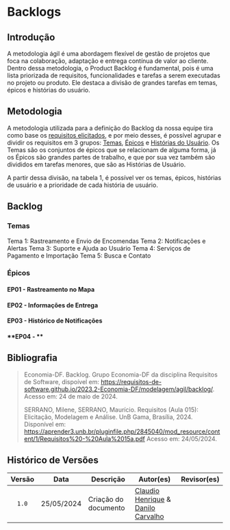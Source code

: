 # Backlogs

## Introdução

A metodologia ágil é uma abordagem flexível de gestão de projetos que foca na colaboração, adaptação e entrega contínua de valor ao cliente. Dentro dessa metodologia, o Product Backlog é fundamental, pois é uma lista priorizada de requisitos, funcionalidades e tarefas a serem executadas no projeto ou produto. Ele destaca a divisão de grandes tarefas em temas, épicos e histórias do usuário.

## Metodologia

A metodologia utilizada para a definição do Backlog da nossa equipe tira como base os [requisitos elicitados](https://requisitos-de-software.github.io/2024.1-Correios/elicitacao/requisitos_elicitados/), e por meio desses, é possível agrupar e dividir os requisitos em 3 grupos: [Temas](#temas), [Épicos](#épicos) e [Histórias do Usuário](). Os Temas são os conjuntos de épicos que se relacionam de alguma forma, já os Épicos são grandes partes de trabalho, e que por sua vez também são divididos em tarefas menores, que são as Histórias de Usuário.

A partir dessa divisão, na tabela 1, é possível ver os temas, épicos, histórias de usuário e a prioridade de cada história de usuário.


## Backlog

### Temas

Tema 1: Rastreamento e Envio de Encomendas
Tema 2: Notificações e Alertas
Tema 3: Suporte e Ajuda ao Usuário
Tema 4: Serviços de Pagamento e Importação
Tema 5: Busca e Contato


### Épicos

#### **EP01 - Rastreamento no Mapa**


#### **EP02 - Informações de Entrega**

#### **EP03 - Histórico de Notificações**

#### **EP04 - **




## Bibliografia

> Economia-DF. Backlog. Grupo Economia-DF da disciplina Requisitos de Software, dispoível em: <https://requisitos-de-software.github.io/2023.2-Economia-DF/modelagem/agil/backlog/>. Acesso em: 24 de maio de 2024.
>
> SERRANO, Milene, SERRANO, Maurício. Requisitos (Aula 015): Elicitação, Modelagem e Análise. UnB Gama, Brasília, 2024. Disponível em: https://aprender3.unb.br/pluginfile.php/2845040/mod_resource/content/1/Requisitos%20-%20Aula%2015a.pdf Acesso em: 24/05/2024.

## Histórico de Versões

| Versão | Data | Descrição | Autor(es) | Revisor(es) |
| :----: | :--: | --------- | ----------- | ------ |
| `1.0`  | 25/05/2024 | Criação do documento | [Claudio Henrique][ClaudioGH] & [Danilo Carvalho][DaniloGH]|  |


[ClaudioGH]: https://github.com/claudiohsc
[DaniloGH]: https://github.com/Danilo-Carvalho-Antunes
[EliasGH]: https://github.com/EliasOliver21
[GabrielBGH]: https://github.com/Bertolazi
[GabrielFGH]: https://github.com/MMcLovin
[PabloGH]: https://github.com/pabloheika
[RicardoGH]: https://www.github.com/avmricardo
